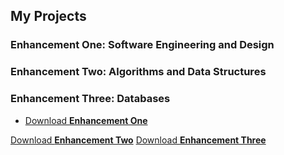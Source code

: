 ## My Projects

### Enhancement One: Software Engineering and Design



### Enhancement Two: Algorithms and Data Structures


### Enhancement Three: Databases


 <ul class="downloads">
  <li><a href="[https://onedrive.live.com/download?cid=d03a055768b87148&id=D03A055768B87148!s66e4c73451dd4209a3a6a85b3509c77e&resid=D03A055768B87148!s66e4c73451dd4209a3a6a85b3509c77e&embed=1&migratedtospo=true&redeem=aHR0cHM6Ly8xZHJ2Lm1zL3UvYy9kMDNhMDU1NzY4Yjg3MTQ4L0lRUTB4LVJtM1ZFSlFxT21xRnMxQ2NkLUFiNEFMMEVKa3lYQWsxZVJYVzlHclBn](https://1drv.ms/u/c/d03a055768b87148/ETTH5GbdUQlCo6aoWzUJx34BSZtQ3zqS4b2Wx1PPFNKhCA?e=oSnZBA)">Download <strong>Enhancement One</strong></a></li>
  </ul>
          <a href="{{ site.github.tar_url }}">Download <strong>Enhancement Two</strong></a>
          <a href="{{ site.github.repository_url }}">Download <strong>Enhancement Three</strong></a>
       



